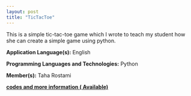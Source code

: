 ```yaml
---
layout: post
title: "TicTacToe"
---
```


This is a simple tic-tac-toe game which I wrote to teach my student how she can create a simple game using python.

**Application Language(s):** English

**Programming Languages and Technologies:** Python

**Member(s):** Taha Rostami

**[codes and more information ( Available)](https://github.com/TahaRostami/Toy_Projects/tree/main/Tic-Tac-Toe)**